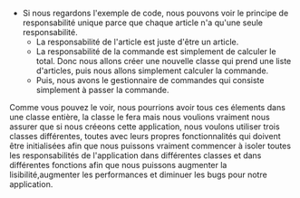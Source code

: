- Si nous regardons l'exemple de code, nous pouvons voir le principe de responsabilité unique parce que chaque article n'a qu'une seule responsabilité.
    - La responsabilité de l'article est juste d'être un article.
    - La responsabilité de la commande est simplement de calculer le total. Donc nous allons créer une nouvelle classe qui prend une liste d'articles, puis nous allons simplement calculer la commande.
    - Puis, nous avons le gestionnaire de commandes qui consiste simplement à passer la commande. 
    
Comme vous pouvez le voir, nous pourrions avoir tous ces élements dans une classe entière, la classe le fera mais nous voulions vraiment nous assurer que si nous créeons cette application, nous voulons utiliser trois classes différentes, toutes avec leurs propres fonctionnalités qui doivent être initialisées afin que nous puissons vraiment commencer à isoler toutes les responsabilités de l'application dans différentes classes et dans différentes fonctions afin que nous puissons augmenter la lisibilité,augmenter les performances et diminuer les bugs pour notre application.